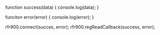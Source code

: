function success(data) {
  console.log(data);
}

funciton error(error) {
  console.log(error);
}

rfr900.connect(succes, error);
rfr900.regReadCallback(success, error);
